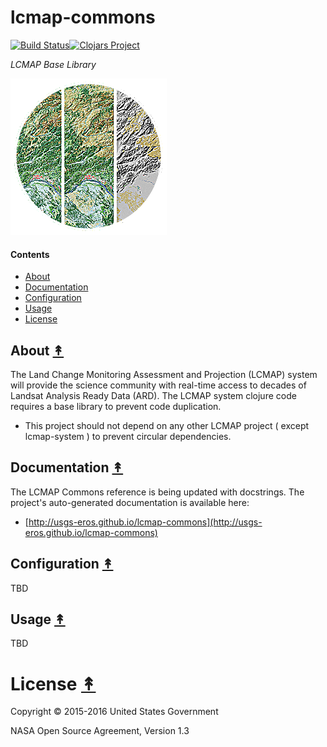 # lcmap-commons

[![Build Status][travis-badge]][travis][![Clojars Project][clojars-badge]][clojars]

*LCMAP Base Library*

[![LCMAP open source project logo][lcmap-logo]][lcmap-logo-large]

#### Contents

* [About](#about-)
* [Documentation](#documentation-)
* [Configuration](#configuration-)
* [Usage](#usage-)
* [License](#license-)

## About [&#x219F;](#contents)

The Land Change Monitoring Assessment and Projection (LCMAP) system will
provide the science community with real-time access to decades of Landsat
Analysis Ready Data (ARD).  The LCMAP system clojure code requires a base
library to prevent code duplication.  

*  This project should not depend on any other LCMAP project ( except lcmap-system ) to prevent circular dependencies.

## Documentation [&#x219F;](#contents)

The LCMAP Commons reference is being updated with docstrings. The
project's auto-generated documentation is available here:

* [http://usgs-eros.github.io/lcmap-commons](http://usgs-eros.github.io/lcmap-commons)


## Configuration [&#x219F;](#contents)

TBD

## Usage [&#x219F;](#contents)

TBD


# License [&#x219F;](#contents)

Copyright © 2015-2016 United States Government

NASA Open Source Agreement, Version 1.3

<!-- Named page links below: /-->

[travis]: https://travis-ci.org/USGS-EROS/lcmap-commons
[travis-badge]: https://travis-ci.org/USGS-EROS/lcmap-commons.png?branch=master
[deps]: http://jarkeeper.com/usgs-eros/lcmap-commons
[deps-badge]: http://jarkeeper.com/usgs-eros/lcmap-commons/status.svg
[lcmap-logo]: https://raw.githubusercontent.com/USGS-EROS/lcmap-system/master/resources/images/lcmap-logo-1-250px.png
[lcmap-logo-large]: https://raw.githubusercontent.com/USGS-EROS/lcmap-system/master/resources/images/lcmap-logo-1-1000px.png
[clojars]: https://clojars.org/gov.usgs.eros/lcmap-commons
[clojars-badge]: https://img.shields.io/clojars/v/gov.usgs.eros/lcmap-commons.svg
[tag-badge]: https://img.shields.io/github/tag/usgs-eros/lcmap-commons.svg?maxAge=2592000
[tag]: https://github.com/usgs-eros/lcmap-commons/tags
